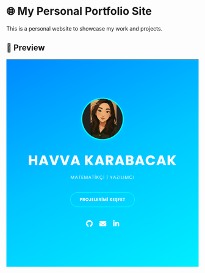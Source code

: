 # 🌐 My Personal Portfolio Site

This is a personal website to showcase my work and projects.

## 📸 Preview

![Screenshot](assets/screenshot.png)
